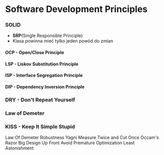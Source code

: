 # Software Development Principles

### SOLID

- **SRP**(Single Responsible Principle)
- Klasa powinna mieć tylko jeden powód do zmian

#### OCP - Open/Close Principle

#### LSP - Liskov Substitution Principle

#### ISP - Interface Segregation Principle

#### DIP - Dependency Inversion Principle

### DRY - Don't Repeat Yourself

### Law of Demeter

### KISS - Keep It Simple Stupid

Law Of Demeter
Robustness
Yagni
Measure Twice and Cut Once
Occam's Razor
Big Design Up Front
Avoid Premature Optimization
Least Astonishment
